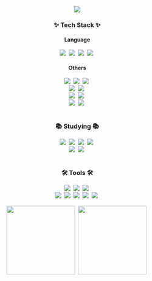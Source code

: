 <!--타이틀 부분-->
<div align="center">
  <img src="https://capsule-render.vercel.app/api?type=waving&color=auto&height=300&section=header&text=Hi,%20I'm%20goosebbeoms&fontSize=50&animation=fadeIn&fontAlignY=38&desc=%20&descAlignY=51&descAlign=62" />
</div>

<!--내용 부분-->
<h3 align="center">✨ Tech Stack ✨</h3>
<h4 align="center">Language</h4>
<div align="center">
  <img src="https://img.shields.io/badge/python-3670A0?style=for-the-badge&logo=python&logoColor=ffdd54" />&nbsp
  <img src="https://img.shields.io/badge/typescript-007ACC.svg?style=for-the-badge&logo=typescript&logoColor=white" />&nbsp
  <img src="https://img.shields.io/badge/java-ED8B00.svg?style=for-the-badge&logo=openjdk&logoColor=white" />&nbsp
  <img src="https://img.shields.io/badge/solidity-363636.svg?style=for-the-badge&logo=solidity&logoColor=white" />&nbsp
</div>

<h4 align="center">Others</h4>
<div align="center">
  <img src="https://img.shields.io/badge/react-20232a.svg?style=for-the-badge&logo=react&logoColor=61DAFB" />&nbsp
  <img src="https://img.shields.io/badge/React%20Query-FF4154?style=for-the-badge&logo=react%20query&logoColor=white" />&nbsp
  <img src="https://img.shields.io/badge/Web3.js-F16822?style=for-the-badge&logo=web3.js&logoColor=white" />&nbsp
</div>

<div align="center">
  <img src="https://img.shields.io/badge/tailwindcss-1daabb.svg?style=for-the-badge&logo=tailwind-css&logoColor=white" />&nbsp
  <img src="https://img.shields.io/badge/zustand-443F36?style=for-the-badge&logo=react&logoColor=white" />&nbsp
</div>

<div align="center">
  <img src="https://img.shields.io/badge/django-092E20.svg?style=for-the-badge&logo=django&logoColor=white" />&nbsp
  <img src="https://img.shields.io/badge/fastapi-009688.svg?style=for-the-badge&logo=fastapi&logoColor=white" />&nbsp
</div>

<div align="center">
  <img src="https://img.shields.io/badge/OpenZeppelin-4E5EE4?style=for-the-badge&logo=OpenZeppelin&logoColor=white" />&nbsp
  <img src="https://img.shields.io/badge/truffle-5E454B?style=for-the-badge&logo=truffle&logoColor=white" />&nbsp
</div>

<br>

<h3 align="center">📚 Studying 📚</h3>
<div align="center">
  <img src="https://img.shields.io/badge/go-00ADD8.svg?style=for-the-badge&logo=go&logoColor=white" />&nbsp
  <img src="https://img.shields.io/badge/ethers.js-24A19C?style=for-the-badge&logo=ethereum&logoColor=white" />&nbsp
  <img src="https://img.shields.io/badge/Web3j-F89820?style=for-the-badge&logo=ethereum&logoColor=white" />&nbsp
  <img src="https://img.shields.io/badge/hardhat-FFD700?style=for-the-badge&logo=hardhat&logoColor=black" />&nbsp
</div>

<div align="center">
  <img src="https://img.shields.io/badge/spring-%236DB33F.svg?style=for-the-badge&logo=spring&logoColor=white" />&nbsp
  <img src="https://img.shields.io/badge/spring%20boot-%236DB33F.svg?style=for-the-badge&logo=springboot&logoColor=white" />&nbsp
</div>

<br>

<h3 align="center">🛠 Tools 🛠</h3>
<div align="center">
  <img src="https://img.shields.io/badge/Visual%20Studio%20Code-007ACC?style=for-the-badge&logo=visual-studio-code&logoColor=white" />&nbsp
  <img src="https://img.shields.io/badge/IntelliJ-000000.svg?style=for-the-badge&logo=intellij-idea&logoColor=white" />&nbsp
  <img src="https://img.shields.io/badge/remix%20ide-007aa6.svg?style=for-the-badge&logoColor=white" />&nbsp
</div>

<div align="center">
  <img src="https://img.shields.io/badge/git-F05033.svg?style=for-the-badge&logo=git&logoColor=white" />&nbsp
  <img src="https://img.shields.io/badge/github-181717.svg?style=for-the-badge&logo=github&logoColor=white" />&nbsp
  <img src="https://img.shields.io/badge/Notion-F3F3F3.svg?style=for-the-badge&logo=notion&logoColor=black" />&nbsp
  <img src="https://img.shields.io/badge/Jira-0052CC.svg?style=for-the-badge&logo=jira&logoColor=white" />&nbsp
  <img src="https://img.shields.io/badge/figma-F24E1E.svg?style=for-the-badge&logo=figma&logoColor=white" />&nbsp
</div>

<br>

<div align="center">
  <img src="https://github-readme-stats.vercel.app/api?username=goosebbeoms&show_icons=true&theme=radical" height="180px" />&nbsp
  <img src="https://github-readme-stats.vercel.app/api/top-langs/?username=goosebbeoms&layout=compact&hide=jupyter%20notebook" height="180px" />&nbsp
</div>
